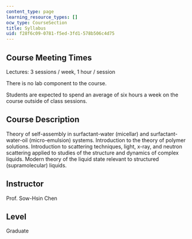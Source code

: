 ```yaml
---
content_type: page
learning_resource_types: []
ocw_type: CourseSection
title: Syllabus
uid: f28f6c09-0781-f5ed-3fd1-578b506c4d75
---
```


Course Meeting Times
--------------------

Lectures: 3 sessions / week, 1 hour / session

There is no lab component to the course.

Students are expected to spend an average of six hours a week on the course outside of class sessions.

Course Description
------------------

Theory of self-assembly in surfactant-water (micellar) and surfactant-water-oil (micro-emulsion) systems. Introduction to the theory of polymer solutions. Introduction to scattering techniques, light, x-ray, and neutron scattering applied to studies of the structure and dynamics of complex liquids. Modern theory of the liquid state relevant to structured (supramolecular) liquids.

Instructor
----------

Prof. Sow-Hsin Chen

Level
-----

Graduate
